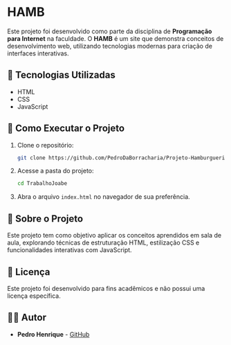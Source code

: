 # HAMB

Este projeto foi desenvolvido como parte da disciplina de **Programação para Internet** na faculdade. O **HAMB** é um site que demonstra conceitos de desenvolvimento web, utilizando tecnologias modernas para criação de interfaces interativas.

## 📌 Tecnologias Utilizadas
- HTML
- CSS
- JavaScript

## 🚀 Como Executar o Projeto

1. Clone o repositório:
   ```bash
   git clone https://github.com/PedroDaBorracharia/Projeto-Hamburgueria.git
   ```

2. Acesse a pasta do projeto:
   ```bash
   cd TrabalhoJoabe
   ```

3. Abra o arquivo `index.html` no navegador de sua preferência.

## 📖 Sobre o Projeto
Este projeto tem como objetivo aplicar os conceitos aprendidos em sala de aula, explorando técnicas de estruturação HTML, estilização CSS e funcionalidades interativas com JavaScript.

## 📄 Licença
Este projeto foi desenvolvido para fins acadêmicos e não possui uma licença específica.

## 👨‍💻 Autor
- **Pedro Henrique** - [GitHub]((https://github.com/PedroSIUberaba))

